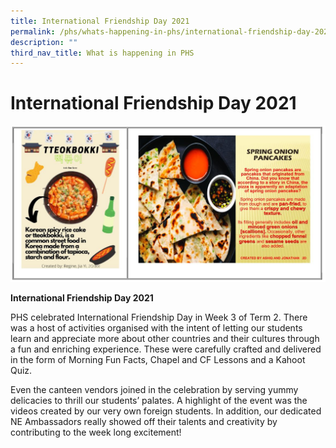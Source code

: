 ```yaml
---
title: International Friendship Day 2021
permalink: /phs/whats-happening-in-phs/international-friendship-day-2021/
description: ""
third_nav_title: What is happening in PHS
---
```

# **International Friendship Day 2021**

![](/images/ifd.jpg)

**International Friendship Day 2021**

PHS celebrated International Friendship Day in Week 3 of Term 2. There was a host of activities organised with the intent of letting our students learn and appreciate more about other countries and their cultures through a fun and enriching experience. These were carefully crafted and delivered in the form of Morning Fun Facts, Chapel and CF Lessons and a Kahoot Quiz. 

Even the canteen vendors joined in the celebration by serving yummy delicacies to thrill our students’ palates. A highlight of the event was the videos created by our very own foreign students. In addition, our dedicated NE Ambassadors really showed off their talents and creativity by contributing to the week long excitement!